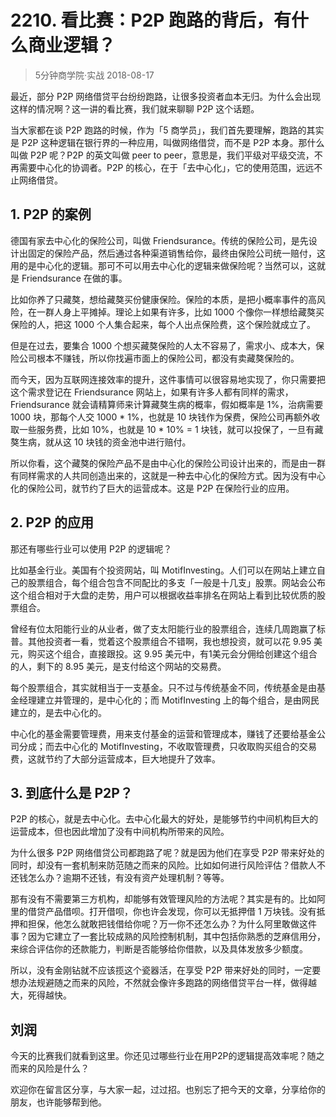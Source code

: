 # 2210. 看比赛：P2P 跑路的背后，有什么商业逻辑？
> 5分钟商学院·实战
2018-08-17

最近，部分 P2P 网络借贷平台纷纷跑路，让很多投资者血本无归。为什么会出现这样的情况啊？这一讲的看比赛，我们就来聊聊 P2P 这个话题。

当大家都在谈 P2P 跑路的时候，作为「5 商学员」，我们首先要理解，跑路的其实是 P2P 这种逻辑在银行界的一种应用，叫做网络借贷，而不是 P2P 本身。那什么叫做 P2P 呢？P2P 的英文叫做 peer to peer，意思是，我们平级对平级交流，不再需要中心化的协调者。P2P 的核心，在于「去中心化」，它的使用范围，远远不止网络借贷。

## 1. P2P 的案例
德国有家去中心化的保险公司，叫做 Friendsurance。传统的保险公司，是先设计出固定的保险产品，然后通过各种渠道销售给你，最终由保险公司统一赔付，这用的是中心化的逻辑。那可不可以用去中心化的逻辑来做保险呢？当然可以，这就是 Friendsurance 在做的事。

比如你养了只藏獒，想给藏獒买份健康保险。保险的本质，是把小概率事件的高风险，在一群人身上平摊掉。理论上如果有许多，比如 1000 个像你一样想给藏獒买保险的人，把这 1000 个人集合起来，每个人出点保险费，这个保险就成立了。

但是在过去，要集合 1000 个想买藏獒保险的人太不容易了，需求小、成本大，保险公司根本不赚钱，所以你找遍市面上的保险公司，都没有卖藏獒保险的。

而今天，因为互联网连接效率的提升，这件事情可以很容易地实现了，你只需要把这个需求登记在 Friendsurance 网站上，如果有许多人都有同样的需求，Friendsurance 就会请精算师来计算藏獒生病的概率，假如概率是 1%，治病需要 1000 块，那每个人交 1000 * 1%，也就是 10 块钱作为保费，保险公司再额外收取一些服务费，比如 10%，也就是 10 * 10% = 1 块钱，就可以投保了，一旦有藏獒生病，就从这 10 块钱的资金池中进行赔付。

所以你看，这个藏獒的保险产品不是由中心化的保险公司设计出来的，而是由一群有同样需求的人共同创造出来的，这就是一种去中心化的保险方式。因为没有中心化的保险公司，就节约了巨大的运营成本。这是 P2P 在保险行业的应用。

## 2. P2P 的应用
那还有哪些行业可以使用 P2P 的逻辑呢？

比如基金行业。美国有个投资网站，叫 MotifInvesting。人们可以在网站上建立自己的股票组合，每个组合包含不同配比的多支「一般是十几支」股票。网站会公布这个组合相对于大盘的走势，用户可以根据收益率排名在网站上看到比较优质的股票组合。

曾经有位太阳能行业的从业者，做了支太阳能行业的股票组合，连续几周跑赢了标普。其他投资者一看，觉着这个股票组合不错啊，我也想投资，就可以花 9.95 美元，购买这个组合，直接跟投。这 9.95 美元中，有1美元会分佣给创建这个组合的人，剩下的 8.95 美元，是支付给这个网站的交易费。

每个股票组合，其实就相当于一支基金。只不过与传统基金不同，传统基金是由基金经理建立并管理的，是中心化的；而 MotifInvesting 上的每个组合，是由网民建立的，是去中心化的。

中心化的基金需要管理费，用来支付基金的运营和管理成本，赚钱了还要给基金公司分成；而去中心化的 MotifInvesting，不收取管理费，只收取购买组合的交易费，这就节约了大部分运营成本，巨大地提升了效率。

## 3. 到底什么是 P2P？
P2P 的核心，就是去中心化。去中心化最大的好处，是能够节约中间机构巨大的运营成本，但也因此增加了没有中间机构所带来的风险。

为什么很多 P2P 网络借贷公司都跑路了呢？就是因为他们在享受 P2P 带来好处的同时，却没有一套机制来防范随之而来的风险。比如如何进行风险评估？借款人不还钱怎么办？逾期不还钱，有没有资产处理机制？等等。

那有没有不需要第三方机构，却能够有效管理风险的方法呢？其实是有的。比如阿里的借贷产品借呗。打开借呗，你也许会发现，你可以无抵押借 1 万块钱。没有抵押和担保，他怎么就敢把钱借给你呢？万一你不还怎么办？为什么阿里敢做这件事？因为它建立了一套比较成熟的风险控制机制，其中包括你熟悉的芝麻信用分，来综合评估你的还款能力，判断是否能够给你借款，以及具体发放多少额度。

所以，没有金刚钻就不应该揽这个瓷器活，在享受 P2P 带来好处的同时，一定要想办法规避随之而来的风险，不然就会像许多跑路的网络借贷平台一样，做得越大，死得越快。

## 刘润
今天的比赛我们就看到这里。你还见过哪些行业在用P2P的逻辑提高效率呢？随之而来的风险是什么？

欢迎你在留言区分享，与大家一起，过过招。也别忘了把今天的文章，分享给你的朋友，也许能够帮到他。